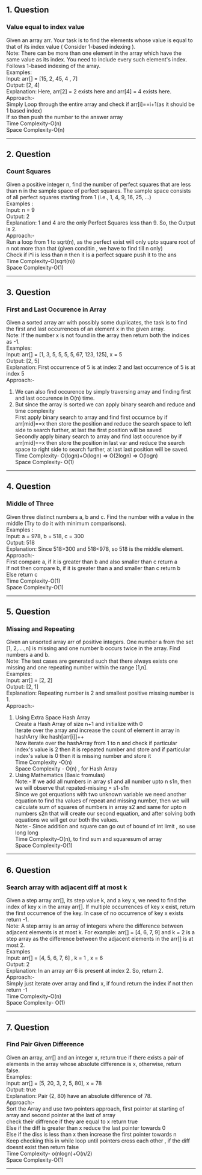 ## 1. Question <br>
### Value equal to index value <br>
Given an array arr. Your task is to find the elements whose value is equal to that of its index value ( Consider 1-based indexing ). <br>
Note: There can be more than one element in the array which have the same value as its index. You need to include every such element's index. Follows 1-based indexing of the array. <br>
Examples: <br>
Input: arr[] = [15, 2, 45, 4 , 7] <br>
Output: [2, 4] <br>
Explanation: Here, arr[2] = 2 exists here and arr[4] = 4 exists here. <br>
Approach:- <br>
Simply Loop through the entire array and check if arr[i]==i+1(as it should be 1 based index)  <br>
If so then push the number to the answer array <br>
Time Complexity-O(n) <br>
Space Complexity-O(n) <br>

____________________________________________________________________________________


## 2. Question <br>
### Count Squares <br>
Given a positive integer n, find the number of perfect squares that are less than n in the sample space of perfect squares. The sample space consists of all perfect squares starting from 1 (i.e., 1, 4, 9, 16, 25, …) <br>
Examples : <br>
Input: n = 9 <br>
Output: 2 <br>
Explanation: 1 and 4 are the only Perfect Squares less than 9. So, the Output is 2. <br>
Approach:- <br>
Run a loop from 1 to sqrt(n), as the perfect exist will only upto square root of n not more than that (given conditin , we have to find till n only) <br>
Check if i*i is less than n then it is a perfect square push it to the ans <br>
Time Complexity-O(sqrt(n)) <br>
Space Complexity-O(1) <br>

_______________________________________________________________________________________________


## 3. Question <br>
### First and Last Occurence in Array <br>
Given a sorted array arr with possibly some duplicates, the task is to find the first and last occurrences of an element x in the given array.  <br>
Note: If the number x is not found in the array then return both the indices as -1.  <br>
Examples:  <br>
Input: arr[] = [1, 3, 5, 5, 5, 5, 67, 123, 125], x = 5  <br>
Output: [2, 5]  <br>
Explanation: First occurrence of 5 is at index 2 and last occurrence of 5 is at index 5  <br>
Approach:-  <br>
1. We can also find occurence by simply traversing array and finding first and last occurence in O(n) time.  <br>
2. But since the array is sorted we can apply binary search and reduce and time complexity  <br>
First apply binary search to array and find first occurnce by if arr[mid]==x then store the position and reduce the search space to left side to search further, at last the first position will be saved  <br>
Secondly apply binary search to array and find last occurence by if arr[mid]==x then store the position in last var and reduce the search space to right side to search further, at last last position will be saved.  <br>
Time Complexity- O(logn)+O(logn) => O(2logn) => O(logn)  <br>
Space Complexity- O(1)  <br>

______________________________________________________________________________________________________


## 4. Question <br>
### Middle of Three <br>
Given three distinct numbers a, b and c. Find the number with a value in the middle (Try to do it with minimum comparisons). <br>
Examples : <br>
Input: a = 978, b = 518, c = 300 <br>
Output: 518 <br>
Explanation: Since 518>300 and 518<978, so 518 is the middle element. <br>
Approach:- <br>
First compare a, if it is greater than b and also smaller than c return a <br>
If not then compare b, if it is greater than a and smaller than c return b <br>
Else return c <br>
Time Complexity-O(1) <br>
Space Complexity-O(1) <br>

_______________________________________________________________________________________________________

## 5. Question <br>
### Missing and Repeating <br>
Given an unsorted array arr of positive integers. One number a from the set [1, 2,....,n] is missing and one number b occurs twice in the array. Find numbers a and b. <br>
Note: The test cases are generated such that there always exists one missing and one repeating number within the range [1,n]. <br>
Examples: <br>
Input: arr[] = [2, 2] <br>
Output: [2, 1] <br>
Explanation: Repeating number is 2 and smallest positive missing number is 1. <br>
Approach:- <br>
1. Using Extra Space Hash Array <br>
Create a Hash Array of size n+1 and initialize with 0 <br>
Iterate over the array and increase the count of element in array in hashArry like hash[arr[i]]++ <br>
Now iterate over the hashArray from 1 to n and check if particular index's value is 2 then it is repeated number and store and if particular index's value is 0 then it is missing number and store it <br>
Time Complexity -O(n) <br>
Space Complexity - O(n) , for Hash Array <br>
2. Using Mathematics (Basic fromulas) <br>
Note:- If we add all numbers in array s1 and all number upto n s1n, then we will observe that repated-missing = s1-s1n <br>
Since we got erquations with two unknown variable we need another equation to find tha values of repeat and missing number, then we will calculate sum of squares of numbers in array s2 and same for  upto n numbers s2n that will create our second equation, and after solving both equations we will get our both the values. <br>
Note:- Since addition and square can go out of bound of int limit , so use long long <br>
Time Complexity-O(n), to find sum and squaresum of array <br>
Space Complexity-O(1) <br>
 
______________________________________________________________________________________________________


## 6. Question  <br>
### Search array with adjacent diff at most k  <br>
Given a step array arr[], its step value k, and a key x, we need to find the index of key x in the array arr[]. If multiple occurrences of key x exist, return the first occurrence of the key. In case of no occurrence of key x exists return -1.  <br>
Note: A step array is an array of integers where the difference between adjacent elements is at most k. For example: arr[] = [4, 6, 7, 9] and k = 2 is a step array as the difference between the adjacent elements in the arr[] is at most 2.    <br>
Examples  <br>
Input: arr[] = [4, 5, 6, 7, 6] , k = 1 , x = 6  <br>
Output: 2  <br>
Explanation: In an array arr 6 is present at index 2. So, return 2.  <br>
Approach:-  <br>
Simply just iterate over array and find x, if found return the index if not then return -1  <br>
Time Complexity-O(n)  <br>
Space Complexity- O(1)  <br>

____________________________________________________________________________________________________________


## 7. Question  <br>
### Find Pair Given Difference  <br>
Given an array, arr[] and an integer x, return true if there exists a pair of elements in the array whose absolute difference is x, otherwise, return false.  <br>
Examples:  <br>
Input: arr[] = [5, 20, 3, 2, 5, 80], x = 78  <br>
Output: true  <br>
Explanation: Pair (2, 80) have an absolute difference of 78.  <br>
Approach:-  <br>
Sort the Array and use two pointers approach, first pointer at starting of array and second pointer at the last of array  <br>
check their diffrence if they are equal to x return true  <br>
Else if the diff is greater than x reduce the last pointer towards 0   <br>
Else if the diss is less than x then increase the first pointer towards n  <br>
Keep checking this in while loop until pointers cross each other , if the diff doesnt exist then return false  <br>
Time Complexity- o(nlogn)+O(n/2)  <br>
Space Complexity-O(1)  <br>

________________________________________________________________________________________________________
